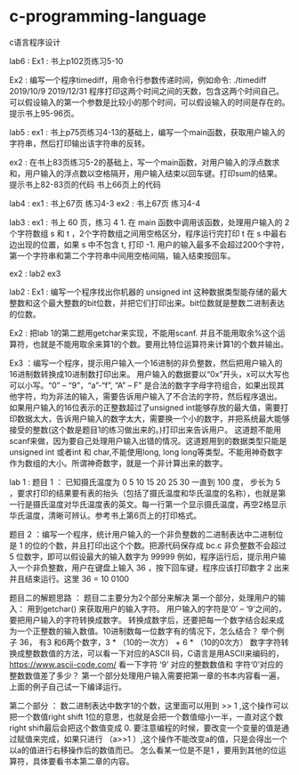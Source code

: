 # c-programming-language
c语言程序设计


lab6 : 
Ex1 : 书上p102页练习5-10

Ex2 :  编写一个程序timediff，用命令行参数传递时间，例如命令:
   ./timediff   2019/10/9   2019/12/31
   程序打印这两个时间之间的天数，包含这两个时间自己。
 可以假设输入的第一个参数是比较小的那个时间，可以假设输入的时间是存在的。
  提示书上95-96页。


lab5 :
ex1 : 书上p75页练习4-13的基础上，编写一个main函数，获取用户输入的字符串，然后打印输出该字符串的反转。

ex2 : 在书上83页练习5-2的基础上，写一个main函数，对用户输入的浮点数求和，用户输入的浮点数以空格隔开，用户输入结束以回车键。打印sum的结果。
提示书上82-83页的代码
书上66页上的代码


lab4 :
ex1 : 书上67页 练习4-3
ex2 : 书上67页 练习4-4


lab3 : 
ex1 : 书上 60 页，练习 4 1. 在 main 函数中调用该函数，处理用户输入的 2 个字符数组 s 和 t ，2个字符数组之间用空格区分，程序运行完打印 t 在 s 中最右边出现的位置，如果 s 中不包含 t, 打印 -1. 用户的输入最多不会超过200个字符，第一个字符串和第二个字符串中间用空格间隔，输入结束按回车。

ex2 : lab2 ex3

lab2 :
Ex1 : 编写一个程序找出你机器的 unsigned int 这种数据类型能存储的最大整数和这个最大整数的bit位数，并把它们打印出来。bit位数就是整数二进制表达的位数。

Ex2 : 把lab 1的第二题用getchar来实现，不能用scanf. 并且不能用取余%这个运算符，也就是不能用取余来算1的个数。要用比特位运算符来计算1的个数并输出。


Ex3 ：编写一个程序，提示用户输入一个16进制的非负整数，然后把用户输入的16进制数转换成10进制数打印出来。
用户输入的数据要以“0x”开头，x可以大写也可以小写。“0” – “9”，“a”-“f”, “A” – F” 是合法的数字字母字符组合，如果出现其他字符，均为非法的输入，需要告诉用户输入了不合法的字符，然后程序退出。
如果用户输入的16位表示的正整数超过了unsigned int能够存放的最大值，需要打印数据太大，告诉用户输入的数字太大，需要换一个小的数字，并把系统最大能够接受的整数(这个数是题目1的练习做出来的。)打印出来告诉用户。
这道题不能用scanf来做，因为要自己处理用户输入出错的情况。这道题用到的数据类型只能是unsigned int 或者int 和 char,不能使用long, long long等类型。不能用神奇数字作为数组的大小。所谓神奇数字，就是一个非计算出来的数字。



lab 1 :
题目 1 ：
已知摄氏温度为 0 5 10 15 20 25 30 一直到 100 度，
步长为 5 ，要求打印的结果要有表的抬头（包括了摄氏温度和华氏温度的名称），也就是第一行是摄氏温度对华氏温度表的英文。每一行第一个显示摄氏温度，再空2格显示华氏温度，清晰可辨认。参考书上第6页上的打印格式。

题目 2 ：编写一个程序，统计用户输入的一个非负整数的二进制表达中二进制位是 1 的位的个数，并且打印出这个个数。把源代码保存成 bc.c
非负整数不会超过 5 位数字，即可以假设最大的输入数字为 99999
例如，程序运行后，提示用户输入一个非负整数，用户在键盘上输入 36 ，按下回车键，程序应该打印数字 2 出来并且结束运行。这里 36 = 10 0100

题目二的解题思路 ：
题目二主要分为2个部分来解决
第一个部分，处理用户的输入：
用到getchar() 来获取用户的输入字符。 用户输入的字符是‘0’ – ‘9’之间的，要把用户输入的字符转换成数字。 转换成数字后，还要把每一个数字结合起来成为一个正整数的输入数值。10进制数每一位数字有的情况下，怎么结合？ 举个例子 36， 有3 和6两个数字，3 * （10的一次方） +  6 * （10的0次方）
数字字符转换成整数数值的方法，可以看一下对应的ASCII 码，C语言是用ASCII来编码的，https://www.ascii-code.com/ 看一下字符 ‘9’ 对应的整数数值和 字符‘0’对应的整数数值差了多少？
第一个部分处理用户输入需要把第一章的书本内容看一遍，上面的例子自己试一下编译运行。

第二个部分 ： 数二进制表达中数字1的个数，这里面可以用到 >> 1 ,这个操作可以把一个数值right shift 1位的意思，也就是会把一个数值缩小一半，一直对这个数right shift最后会把这个数值变成 0. 要注意编程的时候，要改变一个变量的值是通过赋值来完成，如果只进行 （a>>1 ）,这个操作不能改变a的值，只是会得出一个以a的值进行右移操作后的数值而已。 怎么看某一位是不是1 ，要用到其他的位运算符，具体要看书本第二章的内容。

